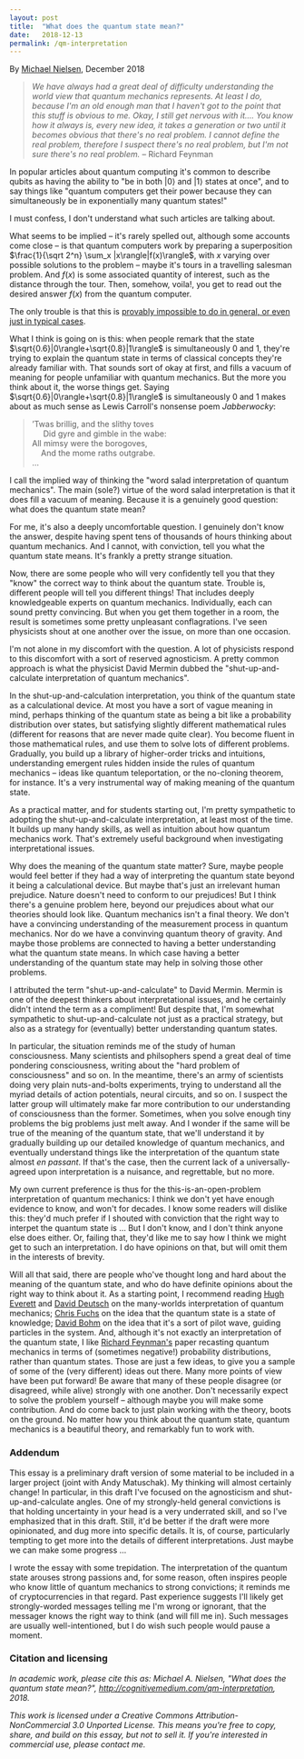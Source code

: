 ```yaml
---
layout: post
title:  "What does the quantum state mean?"
date:   2018-12-13
permalink: /qm-interpretation
---
```


<script type="text/x-mathjax-config">
MathJax.Hub.Config({
tex2jax: {inlineMath: [['$','$']]},
"HTML-CSS": 
{scale: 92},
TeX: { equationNumbers: { autoNumber: "AMS" }}});
</script>
<script type="text/javascript" src="../emm/mathjax/MathJax.js?config=TeX-AMS-MML_HTMLorMML"></script>
	
By <a href="http://michaelnielsen.org">Michael Nielsen</a>, December
2018

> _We have always had a great deal of difficulty understanding the_
> _world view that quantum mechanics represents. At least I do, because_
> _I'm an old enough man that I haven't got to the point that this_
> _stuff is obvious to me. Okay, I still get nervous with it.... You_
> _know how it always is, every new idea, it takes a generation or two_
> _until it becomes obvious that there's no real problem. I cannot_
> _define the real problem, therefore I suspect there's no real_
> _problem, but I'm not sure there's no real problem._ &ndash; Richard Feynman

In popular articles about quantum computing it's common to describe
qubits as having the ability to "be in both $|0\rangle$ and
$|1\rangle$ states at once", and to say things like "quantum computers
get their power because they can simultaneously be in exponentially
many quantum states!"

I must confess, I don't understand what such articles are talking
about.

What seems to be implied &ndash; it's rarely spelled out, although
some accounts come close &ndash; is that quantum computers work by
preparing a superposition $\frac{1}{\sqrt 2^n} \sum_x
|x\rangle|f(x)\rangle$, with $x$ varying over possible solutions to
the problem &ndash; maybe it's tours in a travelling salesman problem.
And $f(x)$ is some associated quantity of interest, such as the
distance through the tour. Then, somehow, voila!, you get to read out
the desired answer $f(x)$ from the quantum computer.

The only trouble is that this is <a
href="https://arxiv.org/abs/quant-ph/9701001">provably impossible to
do in general, or even just in typical cases</a>. 

What I think is going on is this: when people remark that the state
$\sqrt{0.6}|0\rangle+\sqrt{0.8}|1\rangle$ is simultaneously $0$ and
$1$, they're trying to explain the quantum state in terms of classical
concepts they're already familiar with. That sounds sort of okay at
first, and fills a vacuum of meaning for people unfamiliar with
quantum mechanics. But the more you think about it, the worse things
get. Saying $\sqrt{0.6}|0\rangle+\sqrt{0.8}|1\rangle$ is
simultaneously $0$ and $1$ makes about as much sense as Lewis
Carroll's nonsense poem _Jabberwocky_:

> ’Twas brillig, and the slithy toves<br> &nbsp;&nbsp;&nbsp;&nbsp; Did
> gyre and gimble in the wabe:<br> All mimsy were the borogoves,<br>
> &nbsp;&nbsp;&nbsp;&nbsp;And the mome raths outgrabe. <br> &hellip;

I call the implied way of thinking the "word salad interpretation of
quantum mechanics". The main (sole?) virtue of the word salad
interpretation is that it does fill a vacuum of meaning. Because it is
a genuinely good question: what does the quantum state mean?

For me, it's also a deeply uncomfortable question. I genuinely don't
know the answer, despite having spent tens of thousands of hours
thinking about quantum mechanics. And I cannot, with conviction, tell
you what the quantum state means. It's frankly a pretty strange
situation.

Now, there are some people who will very confidently tell you that
they "know" the correct way to think about the quantum state. Trouble
is, different people will tell you different things! That includes
deeply knowledgeable experts on quantum mechanics. Individually, each
can sound pretty convincing. But when you get them together in a room,
the result is sometimes some pretty unpleasant conflagrations. I've
seen physicists shout at one another over the issue, on more than one
occasion.

I'm not alone in my discomfort with the question. A lot of physicists
respond to this discomfort with a sort of reserved agnosticism. A
pretty common approach is what the physicist David Mermin dubbed the
"shut-up-and-calculate interpretation of quantum mechanics".

In the shut-up-and-calculation interpretation, you think of the
quantum state as a calculational device. At most you have a sort of
vague meaning in mind, perhaps thinking of the quantum state as being
a bit like a probability distribution over states, but satisfying
slightly different mathematical rules (different for reasons that are
never made quite clear). You become fluent in those mathematical
rules, and use them to solve lots of different problems. Gradually,
you build up a library of higher-order tricks and intuitions,
understanding emergent rules hidden inside the rules of quantum
mechanics &ndash; ideas like quantum teleportation, or the no-cloning
theorem, for instance. It's a very instrumental way of making meaning
of the quantum state.

As a practical matter, and for students starting out, I'm pretty
sympathetic to adopting the shut-up-and-calculate interpretation, at
least most of the time. It builds up many handy skills, as well as
intuition about how quantum mechanics work. That's extremely useful
background when investigating interpretational issues.

Why does the meaning of the quantum state matter? Sure, maybe people
would feel better if they had a way of interpreting the quantum state
beyond it being a calculational device. But maybe that's just an
irrelevant human prejudice. Nature doesn't need to conform to our
prejudices! But I think there's a genuine problem here, beyond our
prejudices about what our theories should look like. Quantum mechanics
isn't a final theory. We don't have a convincing understanding of the
measurement process in quantum mechanics. Nor do we have a convinving
quantum theory of gravity. And maybe those problems are connected to
having a better understanding what the quantum state means. In which
case having a better understanding of the quantum state may help in
solving those other problems.

I attributed the term "shut-up-and-calculate" to David Mermin. Mermin
is one of the deepest thinkers about interpretational issues, and he
certainly didn't intend the term as a compliment! But despite that,
I'm somewhat sympathetic to shut-up-and-calculate not just as a
practical strategy, but also as a strategy for (eventually) better
understanding quantum states.

In particular, the situation reminds me of the study of human
consciousness.  Many scientists and philsophers spend a great deal of
time pondering consciousness, writing about the "hard problem of
consciousness" and so on. In the meantime, there's an army of
scientists doing very plain nuts-and-bolts experiments, trying to
understand all the myriad details of action potentials, neural
circuits, and so on. I suspect the latter group will ultimately make
far more contribution to our understanding of consciousness than the
former. Sometimes, when you solve enough tiny problems the big
problems just melt away. And I wonder if the same will be true of the
meaning of the quantum state, that we'll understand it by gradually
building up our detailed knowledge of quantum mechanics, and
eventually understand things like the interpretation of the quantum
state almost _en passant_. If that's the case, then the current lack
of a universally-agreed upon interpretation is a nuisance, and
regrettable, but no more.

My own current preference is thus for the this-is-an-open-problem
interpretation of quantum mechanics: I think we don't yet have enough
evidence to know, and won't for decades. I know some readers will
dislike this: they'd much prefer if I shouted with conviction that the
right way to interpet the quantum state is &hellip; But I don't know,
and I don't think anyone else does either. Or, failing that, they'd
like me to say how I think we might get to such an interpretation. I
do have opinions on that, but will omit them in the interests of
brevity.

Will all that said, there are people who've thought long and hard
about the meaning of the quantum state, and who do have definite
opinions about the right way to think about it. As a starting point, I
recommend reading <a href="/assets/qm-interpretation/Everett.pdf">Hugh
Everett</a> and <a
href="https://www.amazon.com/Fabric-Reality-Parallel-Universes-Implications/dp/014027541X">David
Deutsch</a> on the many-worlds interpretation of quantum mechanics; <a
href="https://arxiv.org/abs/quant-ph/0205039">Chris Fuchs</a> on the
idea that the quantum state is a state of knowledge; <a
href="/assets/qm-interpretation/Bohm1952.pdf">David Bohm</a> on the
idea that it's a sort of pilot wave, guiding particles in the
system. And, although it's not exactly an interpretation of the
quantum state, I like <a
href="/assets/qm-interpretation/Feynman.pdf">Richard Feynman's</a>
paper recasting quantum mechanics in terms of (sometimes negative!)
probability distributions, rather than quantum states.  Those are just
a few ideas, to give you a sample of some of the (very different)
ideas out there. Many more points of view have been put forward!  Be
aware that many of these people disagree (or disagreed, while alive)
strongly with one another. Don't necessarily expect to solve the
problem yourself &ndash; although maybe you will make some
contribution. And do come back to just plain working with the theory,
boots on the ground. No matter how you think about the quantum state,
quantum mechanics is a beautiful theory, and remarkably fun to work
with.

### Addendum 

This essay is a preliminary draft version of some material to be
included in a larger project (joint with Andy Matuschak). My thinking
will almost certainly change! In particular, in this draft I've
focused on the agnosticism and shut-up-and-calculate angles. One of my
strongly-held general convictions is that holding uncertainty in your
head is a very underrated skill, and so I've emphasized that in this
draft. Still, it'd be better if the draft were more opinionated, and
dug more into specific details. It is, of course, particularly
tempting to get more into the details of different
interpretations. Just maybe we can make some progress &hellip;

I wrote the essay with some trepidation. The interpretation of the
quantum state arouses strong passions and, for some reason, often
inspires people who know little of quantum mechanics to strong
convictions; it reminds me of cryptocurrencies in that regard. Past
experience suggests I'll likely get strongly-worded messages telling
me I'm wrong or ignorant, that the messager knows the right way to
think (and will fill me in).  Such messages are usually
well-intentioned, but I do wish such people would pause a moment.

### Citation and licensing

_In academic work, please cite this as: Michael A. Nielsen, "What does
the quantum state mean?",
http://cognitivemedium.com/qm-interpretation, 2018._

_This work is licensed under a Creative Commons
Attribution-NonCommercial 3.0 Unported License. This means you're free
to copy, share, and build on this essay, but not to sell it. If you're
interested in commercial use, please contact me._

